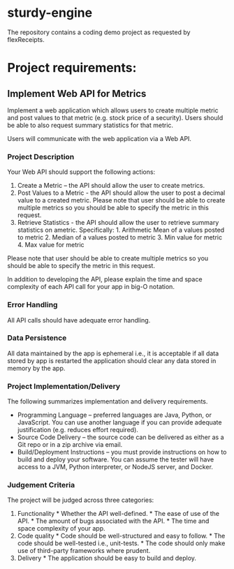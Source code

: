 # sturdy-engine
The repository contains a coding demo project as requested by flexReceipts.

# Project requirements:

## Implement Web API for Metrics
Implement a web application which allows users to create multiple metric and post values to that metric (e.g. stock price of a security). Users should be able to also request summary statistics for that metric.

Users will communicate with the web application via a Web API.

### Project Description
Your Web API should support the following actions:

  1. Create a Metric – the API should allow the user to create metrics.
  2. Post Values to a Metric - the API should allow the user to post a decimal value to a created metric. Please note that user should be able to create multiple metrics so you should be able to specify the metric in this request.
  3. Retrieve Statistics - the API should allow the user to retrieve summary statistics on ametric. Specifically:
    1. Arithmetic Mean of a values posted to metric
    2. Median of a values posted to metric
    3. Min value for metric
    4. Max value for metric

Please note that user should be able to create multiple metrics so you should be able to specify the metric in this request.

In addition to developing the API, please explain the time and space complexity of each API call for your app in big-O​ notation.

### Error Handling
All API calls should have adequate error handling.

### Data Persistence
All data maintained by the app is ephemeral i.e., it is acceptable if all data stored by app is restarted the application should clear any data stored in memory by the app.

### Project Implementation/Delivery
The following summarizes implementation and delivery requirements.

  * Programming Language – preferred languages are Java, Python, or JavaScript. You can use another language if you can provide adequate justification (e.g. reduces effort required).
  * Source Code Delivery – the source code can be delivered as either as a Git repo or in a zip archive via email.
  * Build/Deployment Instructions – you must provide instructions on how to build and deploy your software. You can assume the tester will have access to a JVM, Python interpreter, or NodeJS server, and Docker.

### Judgement Criteria
The project will be judged across three categories:
  1. Functionality
    * Whether the API well-defined.
    * The ease of use of the API.
    * The amount of bugs associated with the API.
    * The time and space complexity of your app.
  2. Code quality
    * Code should be well-structured and easy to follow.
    * The code should be well-tested i.e., unit-tests.
    * The code should only make use of third-party frameworks where prudent.
  3. Delivery
    * The application should be easy to build and deploy.
